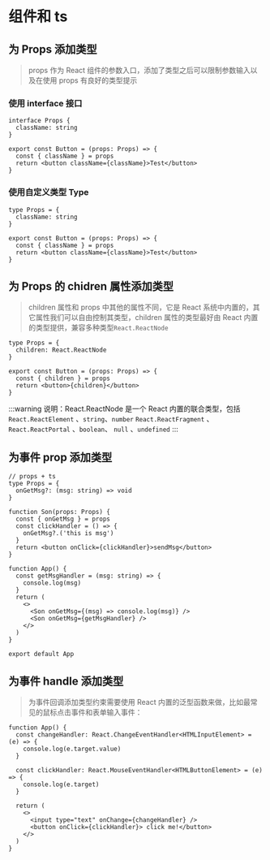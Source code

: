 # 组件和 ts [​](#components-ts)

## 为 Props 添加类型 [​](#props-ts)

> props 作为 React 组件的参数入口，添加了类型之后可以限制参数输入以及在使用 props 有良好的类型提示

### 使用 interface 接口 [​](#interface)

```tsx
interface Props {
  className: string
}

export const Button = (props: Props) => {
  const { className } = props
  return <button className={className}>Test</button>
}
```

### 使用自定义类型 Type [​](#type)

```tsx
type Props = {
  className: string
}

export const Button = (props: Props) => {
  const { className } = props
  return <button className={className}>Test</button>
}
```

## 为 Props 的 chidren 属性添加类型 [​](#children-ts)

> children 属性和 props 中其他的属性不同，它是 React 系统中内置的，其它属性我们可以自由控制其类型，children 属性的类型最好由 React 内置的类型提供，兼容多种类型`React.ReactNode`

```tsx
type Props = {
  children: React.ReactNode
}

export const Button = (props: Props) => {
  const { children } = props
  return <button>{children}</button>
}
```

:::warning
说明：React.ReactNode 是一个 React 内置的联合类型，包括 `React.ReactElement` 、`string`、`number` `React.ReactFragment` 、`React.ReactPortal` 、`boolean`、 `null` 、`undefined`
:::

## 为事件 prop 添加类型 [​](#event-ts)

```tsx
// props + ts
type Props = {
  onGetMsg?: (msg: string) => void
}

function Son(props: Props) {
  const { onGetMsg } = props
  const clickHandler = () => {
    onGetMsg?.('this is msg')
  }
  return <button onClick={clickHandler}>sendMsg</button>
}

function App() {
  const getMsgHandler = (msg: string) => {
    console.log(msg)
  }
  return (
    <>
      <Son onGetMsg={(msg) => console.log(msg)} />
      <Son onGetMsg={getMsgHandler} />
    </>
  )
}

export default App
```

## 为事件 handle 添加类型 [​](#handle-ts)

> 为事件回调添加类型约束需要使用 React 内置的泛型函数来做，比如最常见的鼠标点击事件和表单输入事件：

```tsx
function App() {
  const changeHandler: React.ChangeEventHandler<HTMLInputElement> = (e) => {
    console.log(e.target.value)
  }

  const clickHandler: React.MouseEventHandler<HTMLButtonElement> = (e) => {
    console.log(e.target)
  }

  return (
    <>
      <input type="text" onChange={changeHandler} />
      <button onClick={clickHandler}> click me!</button>
    </>
  )
}
```

